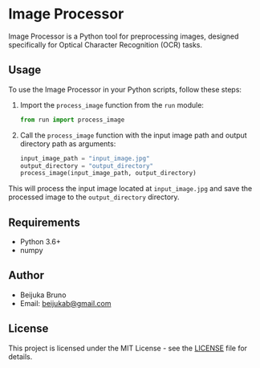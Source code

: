 # Image Processor

Image Processor is a Python tool for preprocessing images, designed specifically for Optical Character Recognition (OCR) tasks.

## Usage

To use the Image Processor in your Python scripts, follow these steps:

1. Import the `process_image` function from the `run` module:

    ```python
    from run import process_image
    ```

2. Call the `process_image` function with the input image path and output directory path as arguments:

    ```python
    input_image_path = "input_image.jpg"
    output_directory = "output_directory"
    process_image(input_image_path, output_directory)
    ```

This will process the input image located at `input_image.jpg` and save the processed image to the `output_directory` directory.

## Requirements

- Python 3.6+
- numpy

## Author

- Beijuka Bruno
- Email: beijukab@gmail.com

## License

This project is licensed under the MIT License - see the [LICENSE](LICENSE) file for details.

